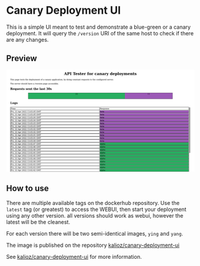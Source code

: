 # Canary Deployment UI

This is a simple UI meant to test and demonstrate a blue-green or a canary deployment. It will query the `/version` URI of the same host to check if there are any changes.

## Preview

![preview image](./img/ui_screenshot.png)

## How to use

There are multiple available tags on the dockerhub repository. Use the `latest` tag (or greatest) to access the WEBUI, then start your deployment using any other version. all versions should work as webui, however the latest will be the cleanest.

For each version there will be two semi-identical images, `ying` and `yang`.

The image is published on the repository [kalioz/canary-deployment-ui](https://hub.docker.com/r/kalioz/canary-deployment-ui)

See [kalioz/canary-deployment-ui](https://github.com/kalioz/canary-deployment-ui) for more information.